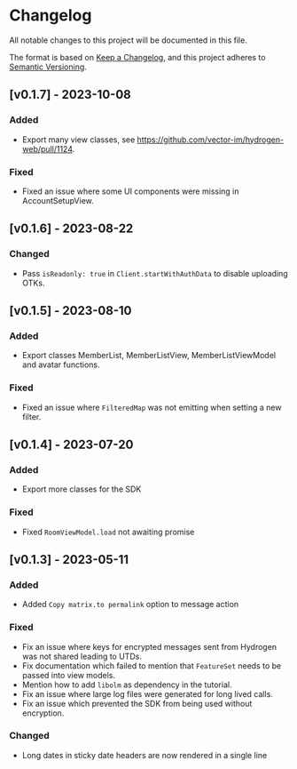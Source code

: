 # Changelog

All notable changes to this project will be documented in this file.

The format is based on [Keep a Changelog](https://keepachangelog.com/en/1.1.0/),
and this project adheres to [Semantic Versioning](https://semver.org/spec/v2.0.0.html).

## [v0.1.7] - 2023-10-08

### Added

- Export many view classes, see https://github.com/vector-im/hydrogen-web/pull/1124.

### Fixed

- Fixed an issue where some UI components were missing in AccountSetupView.

## [v0.1.6] - 2023-08-22

### Changed

- Pass `isReadonly: true` in `Client.startWithAuthData` to disable uploading OTKs. 


## [v0.1.5] - 2023-08-10

### Added

- Export classes MemberList, MemberListView, MemberListViewModel and avatar functions.

### Fixed

- Fixed an issue where `FilteredMap` was not emitting when setting a new filter.


## [v0.1.4] - 2023-07-20

### Added

- Export more classes for the SDK

### Fixed

- Fixed `RoomViewModel.load` not awaiting promise 

## [v0.1.3] - 2023-05-11

### Added

- Added `Copy matrix.to permalink` option to message action

### Fixed

- Fix an issue where keys for encrypted messages sent from Hydrogen was not shared leading to UTDs.
- Fix documentation which failed to mention that `FeatureSet` needs to be passed into view models.
- Mention how to add `libolm` as dependency in the tutorial.
- Fix an issue where large log files were generated for long lived calls.
- Fix an issue which prevented the SDK from being used without encryption.


### Changed

- Long dates in sticky date headers are now rendered in a single line
